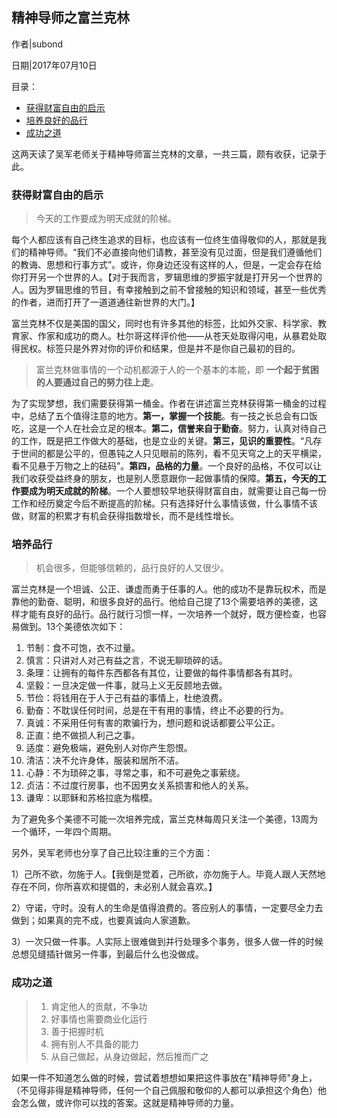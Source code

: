 ## 精神导师之富兰克林

作者|subond

日期|2017年07月10日

目录：

  * [获得财富自由的启示](#获得财富自由的启示)
  * [培养良好的品行](#培养良好的品行)
  * [成功之道](#成功之道)

这两天读了吴军老师关于精神导师富兰克林的文章，一共三篇，颇有收获，记录于此。

### 获得财富自由的启示

> 今天的工作要成为明天成就的阶梯。

每个人都应该有自己终生追求的目标，也应该有一位终生值得敬仰的人，那就是我们的精神导师。“我们不必直接向他们请教，甚至没有见过面，但是我们遵循他们的教诲、思想和行事方式”。或许，你身边还没有这样的人，但是，一定会存在给你打开另一个世界的人。【对于我而言，罗辑思维的罗振宇就是打开另一个世界的人。因为罗辑思维的节目，有幸接触到之前不曾接触的知识和领域，甚至一些优秀的作者，进而打开了一道道通往新世界的大门。】

富兰克林不仅是美国的国父，同时也有许多其他的标签，比如外交家、科学家、教育家、作家和成功的商人。杜尔哥这样评价他——从苍天处取得闪电，从暴君处取得民权。标签只是外界对你的评价和结果，但是并不是你自己最初的目的。

> 富兰克林做事情的一个动机都源于人的一个基本的本能，即 **一个起于贫困的人要通过自己的努力往上走**。

为了实现梦想，我们需要获得第一桶金。作者在讲述富兰克林获得第一桶金的过程中，总结了五个值得注意的地方。**第一，掌握一个技能**。有一技之长总会有口饭吃，这是一个人在社会立足的根本。**第二，信誉来自于勤奋**。努力，认真对待自己的工作，既是把工作做大的基础，也是立业的关键。**第三，见识的重要性**。“凡存于世间的都是公平的，但愚钝之人只见眼前的陈列，看不见天穹之上的天平横梁，看不见悬于万物之上的砝码”。**第四，品格的力量**。一个良好的品格，不仅可以让我们收获受益终身的朋友，也是别人愿意跟你一起做事情的保障。**第五，今天的工作要成为明天成就的阶梯**。一个人要想较早地获得财富自由，就需要让自己每一份工作和经历奠定今后不断提高的阶梯。只有选择好什么事情该做，什么事情不该做，财富的积累才有机会获得指数增长，而不是线性增长。

### 培养品行

> 机会很多，但能够信赖的，品行良好的人又很少。

富兰克林是一个坦诚、公正、谦虚而勇于任事的人。他的成功不是靠玩权术，而是靠他的勤奋、聪明，和很多良好的品行。他给自己提了13个需要培养的美德，这样才能有良好的品行。品行就行习惯一样，一次培养一个就好，既方便检查，也容易做到。13个美德依次如下：

1. 节制：食不可饱，衣不过量。  
2. 慎言：只讲对人对己有益之言，不说无聊琐碎的话。  
3. 条理：让拥有的每件东西都各有其位，让要做的每件事情都各有其时。  
4. 坚毅：一旦决定做一件事，就马上义无反顾地去做。  
5. 节俭：将钱用在于人于己有益的事情上，杜绝浪费。  
6. 勤奋：不耽误任何时间，总是在干有用的事情，终止不必要的行为。  
7. 真诚：不采用任何有害的欺骗行为，想问题和说话都要公平公正。  
8. 正直：绝不做损人利己之事。  
9. 适度：避免极端，避免别人对你产生怨恨。  
10. 清洁：决不允许身体，服装和居所不洁。  
11. 心静：不为琐碎之事，寻常之事，和不可避免之事萦绕。  
12. 贞洁：不过度行房事，也不因男女关系损害和他人的关系。  
13. 谦卑：以耶稣和苏格拉底为楷模。

为了避免多个美德不可能一次培养完成，富兰克林每周只关注一个美德，13周为一个循环，一年四个周期。

另外，吴军老师也分享了自己比较注重的三个方面：

1）己所不欲，勿施于人。【我倒是觉着，己所欲，亦勿施于人。毕竟人跟人天然地存在不同，你所喜欢和提倡的，未必别人就会喜欢。】

2）守诺，守时。没有人的生命是值得浪费的。答应别人的事情，一定要尽全力去做到；如果真的完不成，也要真诚向人家道歉。

3）一次只做一件事。人实际上很难做到并行处理多个事务，很多人做一件的时候总想见缝插针做另一件事，到最后什么也没做成。

### 成功之道

> 1. 肯定他人的贡献，不争功
> 2. 好事情也需要商业化运行
> 3. 善于把握时机
> 4. 拥有别人不具备的能力
> 5. 从自己做起，从身边做起，然后推而广之

如果一件不知道怎么做的时候，尝试着想想如果把这件事放在"精神导师"身上，（不见得非得是精神导师，任何一个自己佩服和敬仰的人都可以承担这个角色）他会怎么做，或许你可以找的答案。这就是精神导师的力量。
